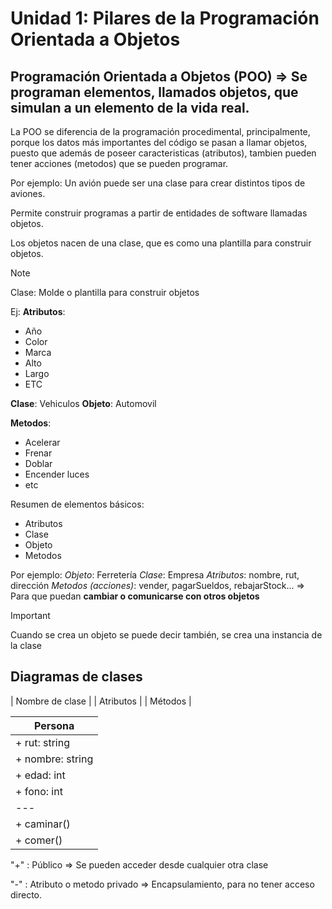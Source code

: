 # Unidad 1: Pilares de la Programación Orientada a Objetos

## Programación Orientada a Objetos (POO) => Se programan elementos, llamados objetos, que simulan a un elemento de la vida real.

La POO se diferencia de la programación procedimental, principalmente, porque los datos más importantes del código se pasan a llamar objetos, puesto que además de poseer caracteristicas (atributos), tambien pueden tener acciones (metodos) que se pueden programar.

Por ejemplo: Un avión puede ser una clase para crear distintos tipos de aviones.

Permite construir programas a partir de entidades de software llamadas objetos.

Los objetos nacen de una clase, que es como una plantilla para construir objetos.

> [!NOTE]
> Clase: Molde o plantilla para construir objetos

Ej: 
**Atributos**: 
- Año
- Color
- Marca
- Alto
- Largo
- ETC

**Clase**: Vehiculos
**Objeto**: Automovil

**Metodos**:
- Acelerar
- Frenar
- Doblar
- Encender luces
- etc

Resumen de elementos básicos:
- Atributos
- Clase
- Objeto
- Metodos

Por ejemplo:
*Objeto*: Ferretería
*Clase*: Empresa
*Atributos*: nombre, rut, dirección
*Metodos (acciones)*: vender, pagarSueldos, rebajarStock... => Para que puedan **cambiar o comunicarse con otros objetos**

> [!IMPORTANT]
> Cuando se crea un objeto se puede decir también, se crea una instancia de la clase

## Diagramas de clases

| Nombre de clase |
| Atributos |
| Métodos |

| Persona  |
| --- |
| + rut: string |
| + nombre: string |
| + edad: int | 
| + fono: int |
| --- |
| + caminar() |
| + comer() |

"+" : Público => Se pueden acceder desde cualquier otra clase

"-" : Atributo o metodo privado => Encapsulamiento, para no tener acceso directo.

